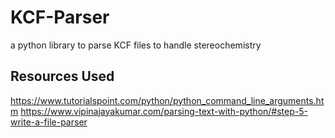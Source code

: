 # KCF-Parser
a python library to parse KCF files to handle stereochemistry

## Resources Used
https://www.tutorialspoint.com/python/python_command_line_arguments.htm
https://www.vipinajayakumar.com/parsing-text-with-python/#step-5-write-a-file-parser